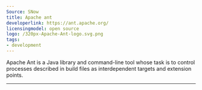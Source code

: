 ```yaml
---
Source: SNow
title: Apache ant
developerlink: https://ant.apache.org/
licensingmodel: open source
logo: /320px-Apache-Ant-logo.svg.png
tags:
- development
---
```

Apache Ant is a Java library and command-line tool whose task is to control processes described in build files as interdependent targets and extension points.

---
